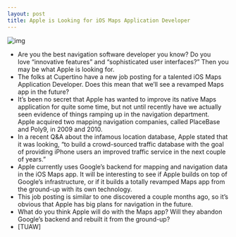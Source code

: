 ```yaml
---
layout: post
title: Apple is Looking for iOS Maps Application Developer
---
```

![img](http://media.idownloadblog.com/wp-content/uploads/2010/12/mapsdata-icon.png)
* Are you the best navigation software developer you know? Do you love “innovative features” and “sophisticated user interfaces?” Then you may be what Apple is looking for.
* The folks at Cupertino have a new job posting for a talented iOS Maps Application Developer. Does this mean that we’ll see a revamped Maps app in the future?
* It’s been no secret that Apple has wanted to improve its native Maps application for quite some time, but not until recently have we actually seen evidence of things ramping up in the navigation department. Apple acquired two mapping navigation companies, called PlaceBase and Poly9, in 2009 and 2010.
* In a recent Q&A about the infamous location database, Apple stated that it was looking, “to build a crowd-sourced traffic database with the goal of providing iPhone users an improved traffic service in the next couple of years.”
* Apple currently uses Google’s backend for mapping and navigation data in the iOS Maps app. It will be interesting to see if Apple builds on top of Google’s infrastructure, or if it builds a totally revamped Maps app from the ground-up with its own technology.
* This job posting is similar to one discovered a couple months ago, so it’s obvious that Apple has big plans for navigation in the future.
* What do you think Apple will do with the Maps app? Will they abandon Google’s backend and rebuilt it from the ground-up?
* [TUAW]

